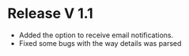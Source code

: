 # Release V 1.1

- Added the option to receive email notifications. 
- Fixed some bugs with the way details was parsed
